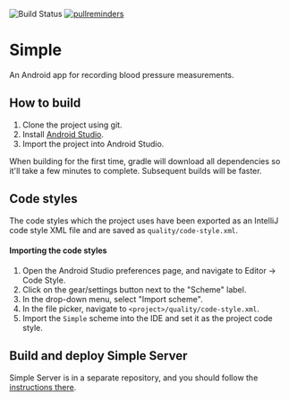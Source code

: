 ![Build Status](https://github.com/simpledotorg/simple-android/workflows/CI/badge.svg)
[![pullreminders](https://pullreminders.com/badge.svg)](https://pullreminders.com?ref=badge)

# Simple

An Android app for recording blood pressure measurements.

## How to build

1. Clone the project using git.
2. Install [Android Studio](https://developer.android.com/studio/).
3. Import the project into Android Studio.

When building for the first time, gradle will download all dependencies so it'll take a few minutes to complete. Subsequent builds will be faster.

## Code styles
The code styles which the project uses have been exported as an IntelliJ code style XML file and are saved as `quality/code-style.xml`.

#### Importing the code styles
1. Open the Android Studio preferences page, and navigate to Editor -> Code Style.
2. Click on the gear/settings button next to the "Scheme" label.
3. In the drop-down menu, select "Import scheme".
4. In the file picker, navigate to  `<project>/quality/code-style.xml`.
5. Import the `Simple` scheme into the IDE and set it as the project code style.

## Build and deploy Simple Server

Simple Server is in a separate repository, and you should follow the [instructions there](https://github.com/simpledotorg/simple-server/blob/master/README.md).
